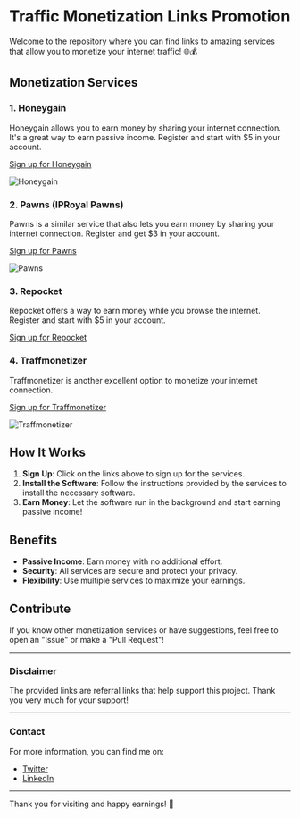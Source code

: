 # Traffic Monetization Links Promotion

Welcome to the repository where you can find links to amazing services that allow you to monetize your internet traffic! 🌐💰

## Monetization Services

### 1. Honeygain
Honeygain allows you to earn money by sharing your internet connection. It's a great way to earn passive income. Register and start with $5 in your account. 

[Sign up for Honeygain](https://r.honeygain.me/UM4049ED1D)

![Honeygain](https://www.honeygain.com/images/ogimage.jpg)

### 2. Pawns (IPRoyal Pawns)
Pawns is a similar service that also lets you earn money by sharing your internet connection. Register and get $3 in your account.

[Sign up for Pawns](https://pawns.app/?r=2977562)

![Pawns](https://cdn.pawns.app/images/b/160.jpg)

### 3. Repocket
Repocket offers a way to earn money while you browse the internet. Register and start with $5 in your account. 

[Sign up for Repocket](https://link.repocket.com/vD5j)


### 4. Traffmonetizer
Traffmonetizer is another excellent option to monetize your internet connection.

[Sign up for Traffmonetizer](https://traffmonetizer.com/?aff=1594333)

![Traffmonetizer](https://app.traffmonetizer.com/assets/images/referral-banner.png)

## How It Works

1. **Sign Up**: Click on the links above to sign up for the services.
2. **Install the Software**: Follow the instructions provided by the services to install the necessary software.
3. **Earn Money**: Let the software run in the background and start earning passive income!

## Benefits

- **Passive Income**: Earn money with no additional effort.
- **Security**: All services are secure and protect your privacy.
- **Flexibility**: Use multiple services to maximize your earnings.

## Contribute

If you know other monetization services or have suggestions, feel free to open an "Issue" or make a "Pull Request"!

---

### Disclaimer
The provided links are referral links that help support this project. Thank you very much for your support!

---

### Contact

For more information, you can find me on:
- [Twitter](YOUR_TWITTER_LINK)
- [LinkedIn](YOUR_LINKEDIN_LINK)

---

Thank you for visiting and happy earnings! 🚀
